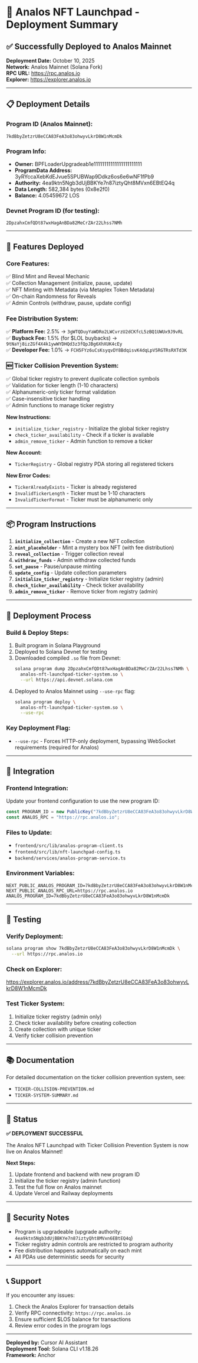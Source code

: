 # 🚀 Analos NFT Launchpad - Deployment Summary

## ✅ Successfully Deployed to Analos Mainnet

**Deployment Date:** October 10, 2025  
**Network:** Analos Mainnet (Solana Fork)  
**RPC URL:** https://rpc.analos.io  
**Explorer:** https://explorer.analos.io

---

## 📋 Deployment Details

### **Program ID (Analos Mainnet):**
```
7kdBbyZetzrU8eCCA83FeA3o83ohwyvLkrD8W1nMcmDk
```

### **Program Info:**
- **Owner:** BPFLoaderUpgradeab1e11111111111111111111111
- **ProgramData Address:** 3yRYccaXebKdEJvue5SPUBWap9Ddkz6os6e6wNF1fPb9
- **Authority:** 4ea9ktn5Ngb3dUjBBKYe7n87iztyQht8MVxn6EBtEQ4q
- **Data Length:** 582,384 bytes (0x8e2f0)
- **Balance:** 4.05459672 LOS

### **Devnet Program ID (for testing):**
```
2DpzahxCmfQDt87wxHagAnBDa82MeCrZAr22Lhss7NMh
```

---

## 🎯 Features Deployed

### **Core Features:**
✅ Blind Mint and Reveal Mechanic  
✅ Collection Management (initialize, pause, update)  
✅ NFT Minting with Metadata (via Metaplex Token Metadata)  
✅ On-chain Randomness for Reveals  
✅ Admin Controls (withdraw, pause, update config)  

### **Fee Distribution System:**
✅ **Platform Fee:** 2.5% → `3gWTQDuyYaWDRo2LWCvrzU2dCKfcL5zBQ1UWUx9J9vRL`  
✅ **Buyback Fee:** 1.5% (for $LOL buybacks) → `9tNaYj8izZGf4X4k1ywWYDHQd3z3fQpJBg6XhXUK4cEy`  
✅ **Developer Fee:** 1.0% → `FCH5FYz6uCsKsyqvDY8BdqisvK4dqLpV5RGTRsRXTd3K`

### **🆕 Ticker Collision Prevention System:**
✅ Global ticker registry to prevent duplicate collection symbols  
✅ Validation for ticker length (1-10 characters)  
✅ Alphanumeric-only ticker format validation  
✅ Case-insensitive ticker handling  
✅ Admin functions to manage ticker registry  

**New Instructions:**
- `initialize_ticker_registry` - Initialize the global ticker registry
- `check_ticker_availability` - Check if a ticker is available
- `admin_remove_ticker` - Admin function to remove a ticker

**New Account:**
- `TickerRegistry` - Global registry PDA storing all registered tickers

**New Error Codes:**
- `TickerAlreadyExists` - Ticker is already registered
- `InvalidTickerLength` - Ticker must be 1-10 characters
- `InvalidTickerFormat` - Ticker must be alphanumeric only

---

## 📦 Program Instructions

1. **`initialize_collection`** - Create a new NFT collection
2. **`mint_placeholder`** - Mint a mystery box NFT (with fee distribution)
3. **`reveal_collection`** - Trigger collection reveal
4. **`withdraw_funds`** - Admin withdraw collected funds
5. **`set_pause`** - Pause/unpause minting
6. **`update_config`** - Update collection parameters
7. **`initialize_ticker_registry`** - Initialize ticker registry (admin)
8. **`check_ticker_availability`** - Check ticker availability
9. **`admin_remove_ticker`** - Remove ticker from registry (admin)

---

## 🔧 Deployment Process

### **Build & Deploy Steps:**
1. Built program in Solana Playground
2. Deployed to Solana Devnet for testing
3. Downloaded compiled `.so` file from Devnet:
   ```bash
   solana program dump 2DpzahxCmfQDt87wxHagAnBDa82MeCrZAr22Lhss7NMh \
     analos-nft-launchpad-ticker-system.so \
     --url https://api.devnet.solana.com
   ```
4. Deployed to Analos Mainnet using `--use-rpc` flag:
   ```bash
   solana program deploy \
     analos-nft-launchpad-ticker-system.so \
     --use-rpc
   ```

### **Key Deployment Flag:**
- `--use-rpc` - Forces HTTP-only deployment, bypassing WebSocket requirements (required for Analos)

---

## 🔗 Integration

### **Frontend Integration:**
Update your frontend configuration to use the new program ID:

```typescript
const PROGRAM_ID = new PublicKey("7kdBbyZetzrU8eCCA83FeA3o83ohwyvLkrD8W1nMcmDk");
const ANALOS_RPC = "https://rpc.analos.io";
```

### **Files to Update:**
- `frontend/src/lib/analos-program-client.ts`
- `frontend/src/lib/nft-launchpad-config.ts`
- `backend/services/analos-program-service.ts`

### **Environment Variables:**
```env
NEXT_PUBLIC_ANALOS_PROGRAM_ID=7kdBbyZetzrU8eCCA83FeA3o83ohwyvLkrD8W1nMcmDk
NEXT_PUBLIC_ANALOS_RPC_URL=https://rpc.analos.io
ANALOS_PROGRAM_ID=7kdBbyZetzrU8eCCA83FeA3o83ohwyvLkrD8W1nMcmDk
```

---

## 🧪 Testing

### **Verify Deployment:**
```bash
solana program show 7kdBbyZetzrU8eCCA83FeA3o83ohwyvLkrD8W1nMcmDk \
  --url https://rpc.analos.io
```

### **Check on Explorer:**
https://explorer.analos.io/address/7kdBbyZetzrU8eCCA83FeA3o83ohwyvLkrD8W1nMcmDk

### **Test Ticker System:**
1. Initialize ticker registry (admin only)
2. Check ticker availability before creating collection
3. Create collection with unique ticker
4. Verify ticker collision prevention

---

## 📚 Documentation

For detailed documentation on the ticker collision prevention system, see:
- `TICKER-COLLISION-PREVENTION.md`
- `TICKER-SYSTEM-SUMMARY.md`

---

## 🎉 Status

**✅ DEPLOYMENT SUCCESSFUL**

The Analos NFT Launchpad with Ticker Collision Prevention System is now live on Analos Mainnet!

**Next Steps:**
1. Update frontend and backend with new program ID
2. Initialize the ticker registry (admin function)
3. Test the full flow on Analos mainnet
4. Update Vercel and Railway deployments

---

## 🔐 Security Notes

- Program is upgradeable (upgrade authority: `4ea9ktn5Ngb3dUjBBKYe7n87iztyQht8MVxn6EBtEQ4q`)
- Ticker registry admin controls are restricted to program authority
- Fee distribution happens automatically on each mint
- All PDAs use deterministic seeds for security

---

## 📞 Support

If you encounter any issues:
1. Check the Analos Explorer for transaction details
2. Verify RPC connectivity: `https://rpc.analos.io`
3. Ensure sufficient $LOS balance for transactions
4. Review error codes in the program logs

---

**Deployed by:** Cursor AI Assistant  
**Deployment Tool:** Solana CLI v1.18.26  
**Framework:** Anchor  
